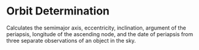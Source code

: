 # Orbit Determination

Calculates the semimajor axis, eccentricity, inclination, argument of the periapsis, longitude of the ascending node, and the date of periapsis from three separate observations of an object in the sky. 
